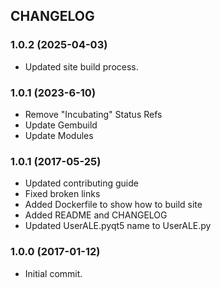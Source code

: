 CHANGELOG
---------

### 1.0.2 (2025-04-03)
- Updated site build process.

### 1.0.1 (2023-6-10)
- Remove "Incubating" Status Refs
- Update Gembuild
- Update Modules

### 1.0.1 (2017-05-25)
- Updated contributing guide
- Fixed broken links
- Added Dockerfile to show how to build site
- Added README and CHANGELOG
- Updated UserALE.pyqt5 name to UserALE.py

### 1.0.0 (2017-01-12)
- Initial commit.
